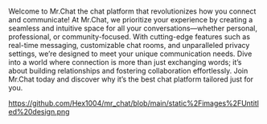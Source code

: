 #
Welcome to Mr.Chat
the chat platform that revolutionizes how you connect and communicate! At Mr.Chat, we prioritize your experience by creating a seamless and intuitive space for all your conversations—whether personal, professional, or community-focused. With cutting-edge features such as real-time messaging, customizable chat rooms, and unparalleled privacy settings, we’re designed to meet your unique communication needs. Dive into a world where connection is more than just exchanging words; it’s about building relationships and fostering collaboration effortlessly. Join Mr.Chat today and discover why it’s the best chat platform tailored just for you.

https://github.com/Hex1004/mr_chat/blob/main/static%2Fimages%2FUntitled%20design.png
